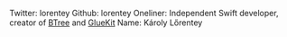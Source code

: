 Twitter: lorentey
Github: lorentey
Oneliner: Independent Swift developer, creator of <a href="https://github.com/lorentey/BTree" target="_blank">BTree</a> and <a href="https://github.com/lorentey/GlueKit" target="_blank">GlueKit</a>
Name: Károly Lőrentey